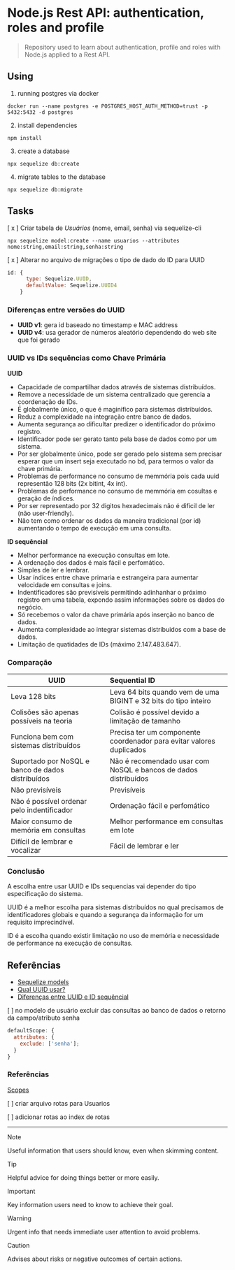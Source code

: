 # Node.js Rest API: authentication, roles and profile

> Repository used to learn about authentication, profile and roles with Node.js applied to a Rest API.

## Using

1. running postgres via docker

```shell
docker run --name postgres -e POSTGRES_HOST_AUTH_METHOD=trust -p 5432:5432 -d postgres
```

2. install dependencies

```
npm install
```

3. create a database

```
npx sequelize db:create
```

4. migrate tables to the database

```
npx sequelize db:migrate
```

## Tasks

[ x ] Criar tabela de _Usuários_ (nome, email, senha) via sequelize-cli

```shell
npx sequelize model:create --name usuarios --attributes nome:string,email:string,senha:string
```

[ x ] Alterar no arquivo de migrações o tipo de dado do ID para UUID

```javascript
id: {
      type: Sequelize.UUID,
      defaultValue: Sequelize.UUID4
    }
```

### Diferenças entre versões do UUID

- **UUID v1**: gera id baseado no timestamp e MAC address
- **UUID v4**: usa gerador de números aleatório dependendo do web site que foi gerado

### **UUID vs IDs sequências como Chave Primária**

**UUID**

- Capacidade de compartilhar dados através de sistemas distribuídos.
- Remove a necessidade de um sistema centralizado que gerencia a coordenação de IDs.
- É globalmente único, o que é maginifico para sistemas distribuídos.
- Reduz a complexidade na integração entre banco de dados.
- Aumenta segurança ao dificultar predizer o identificador do próximo registro.
- Identificador pode ser gerato tanto pela base de dados como por um sistema.
- Por ser globalmente único, pode ser gerado pelo sistema sem precisar esperar que um insert seja executado no bd, para termos o valor da chave primária.
- Problemas de performance no consumo de memmória pois cada uuid representão 128 bits (2x bitint, 4x int).
- Problemas de performance no consumo de memmória em cosultas e geração de índices.
- Por ser representado por 32 digitos hexadecimais não é dificil de ler (não user-friendly).
- Não tem como ordenar os dados da maneira tradicional (por id) aumentando o tempo de execução em uma consulta.

**ID sequêncial**

- Melhor performance na execução consultas em lote.
- A ordenação dos dados é mais fácil e perfomático.
- Simples de ler e lembrar.
- Usar índices entre chave primaria e estrangeira para aumentar velocidade em consultas e joins.
- Indentificadores são previsíveis permitindo adinhanhar o próximo registro em uma tabela, expondo assim informações sobre os dados do negócio.
- Só recebemos o valor da chave primária após inserção no banco de dados.
- Aumenta complexidade ao integrar sistemas distribuidos com a base de dados.
- Limitação de quatidades de IDs (máximo 2.147.483.647).

### Comparação

| UUID                                              | Sequential ID                                                        |
| ------------------------------------------------- | :------------------------------------------------------------------- |
| Leva 128 bits                                     | Leva 64 bits quando vem de uma BIGINT e 32 bits do tipo inteiro      |
| Colisões são apenas possíveis na teoria           | Colisão é possível devido a limitação de tamanho                     |
| Funciona bem com sistemas distribuídos            | Precisa ter um componente coordenador para evitar valores duplicados |
| Suportado por NoSQL e banco de dados distribuídos | Não é recomendado usar com NoSQL e bancos de dados distribuídos      |
| Não previsíveis                                   | Previsíveis                                                          |
| Não é possível ordenar pelo indentificador        | Ordenação fácil e perfomático                                        |
| Maior consumo de memória em consultas             | Melhor performance em consultas em lote                              |
| Difícil de lembrar e vocalizar                    | Fácil de lembrar e ler                                               |

### Conclusão

A escolha entre usar UUID e IDs sequencias vai depender do tipo especificação do sistema.

UUID é a melhor escolha para sistemas distribuídos no qual precisamos de identificadores globais e quando a segurança da informação for um requisito imprecindível.

ID é a escolha quando existir limitação no uso de memória e necessidade de performance na execução de consultas.

## Referências

- [Sequelize models](https://sequelize.org/docs/v6/core-concepts/model-basics/#uuids)
- [Qual UUID usar?](https://stackoverflow.com/questions/20342058/which-uuid-version-to-use)
- [Diferenças entre UUID e ID sequêncial](https://www.baeldung.com/uuid-vs-sequential-id-as-primary-key)

[ ] no modelo de usuário excluir das consultas ao banco de dados o retorno da campo/atributo senha

```javascript
defaultScope: {
  attributes: {
    exclude: ['senha'];
  }
}
```

### Referências

[Scopes](https://sequelize.org/docs/v6/other-topics/scopes/)

[ ] criar arquivo rotas para Usuarios

[ ] adicionar rotas ao index de rotas

---

> [!NOTE]
> Useful information that users should know, even when skimming content.

> [!TIP]
> Helpful advice for doing things better or more easily.

> [!IMPORTANT]
> Key information users need to know to achieve their goal.

> [!WARNING]
> Urgent info that needs immediate user attention to avoid problems.

> [!CAUTION]
> Advises about risks or negative outcomes of certain actions.

